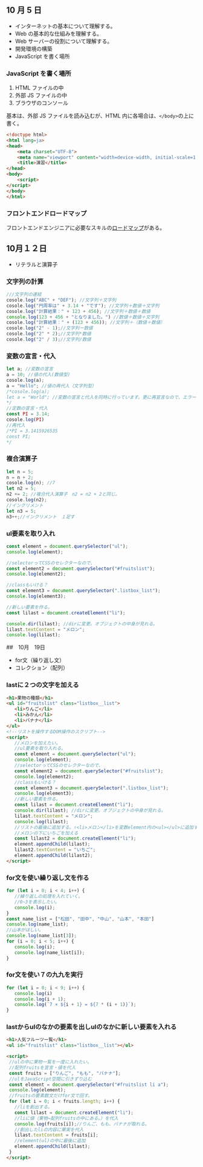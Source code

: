 ## 10 月 5 日

- インターネットの基本について理解する。
- Web の基本的な仕組みを理解する。
- Web サーバーの役割について理解する。
- 開発環境の構築
- JavaScript を書く場所

### JavaScript を書く場所

1. HTML ファイルの中
1. 外部 JS ファイルの中
1. ブラウザのコンソール

基本は、外部 JS ファイルを読み込むが、HTML 内に各場合は、`</body>`の上に書く。

```html
<!doctype html>
<html lang=ja>
<head>
    <meta charset="UTF-8">
    <meta name="viewport" content="width=device-width, initial-scale=1.0">
    <title>演習</title>
</head>
<body>
    <script>
</script>
</body>
</html>
```

### フロントエンドロードマップ

フロントエンドエンジニアに必要なスキルの[ロードマップ](https://roadmap.sh/frontend)がある。



##  10月１２日

- リテラルと演算子

### 文字列の計算

```js
///文字列の連結
cosole.log("ABC" + "DEF"); //文字列＋文字列
cosole.log("円周率は" + 3.14 + "です"); //文字列＋数値＋文字列
cosole.log("計算結果：" + 123 + 456); //文字列＋数値＋数値
console.log(123 + 456 + "となりました。") //数値＋数値＋文字列
cosole.log("計算結果：" + (123 + 456)); //文字列＋（数値＋数値）
cosole.log("2" - 1);//文字列ー数値
cosole.log("2" * 2);//文字列*数値
cosole.log("2" / 3);//文字列/数値
```
### 変数の宣言・代入
```js
let a; //変数の宣言
a = 10; //値の代入(数値型)
cosole.log(a);
a = "Hello"; //値の再代入（文字列型）
/*cosole.log(a);
let a = "World"; //変数の宣言と代入を同時に行っています。更に再宣言なので、エラーとなります。
*/
//定数の宣言・代入
const PI = 3.14;
cosole.log(PI)
//再代入
/*PI = 3.1415926535
const PI;
*/
```
### 複合演算子
```js
let n = 5;
n = n + 2;
cosole.log(n); //7
let n2 = 5;
n2 += 2; //複合代入演算子　n2 = n2 + 2と同じ。　
cosole.log(n2);
//インクリメント
let n3 = 5;
n3++;//インクリメント　１足す
```

### ul要素を取り入れ
```js
const element = document.querySelector("ul");
console.log(element);

//selectorってCSSのセレクターなので、
const element2 = document.querySelector("#fruitslist");
console.log(element2);

//classもいける？
const element3 = document.querySelector(".listbox_list");
console.log(element3);

//新しい要素を作る。
const lilast = document.createElement("li");

console.dir(lilast); //dirに変更。オブジェクトの中身が見れる。
lilast.textContent = "メロン";
console.log(lilast);
```

##　10月　19日

- for文（繰り返し文）
- コレクション（配列）

### lastに２つの文字を加える

 ```html
 <h1>果物の種類</h1>
<ul id="fruitslist" class="listbox__list">
    <li>りんご</li>
    <li>みかん</li>
    <li>バナナ</li>
</ul>
<!--リストを操作するDOM操作のスクリプト-->
<script>
    //メロンを加えたい。
    //ul要素を取り入れる。
    const element = document.querySelector("ul");
    console.log(element);
    //selectorってCSSのセレクターなので、
    const element2 = document.querySelector("#fruitslist");
    console.log(element2);
    //classもいける？
    const element3 = document.querySelector(".listbox_list");
    console.log(element3);
    //新しい要素を作る。
    const lilast = document.createElement("li");
    console.dir(lilast); //dirに変更。オブジェクトの中身が見れる。
    lilast.textContent = "メロン";
    console.log(lilast);
    //リストの最後に追加する。↑<li>メロン</li>を変数element内の<ul></ul>に追加する。
    //メロンの下にいちごを加える
    const lilast2 = document.createElement("li");
    element.appendChild(lilast);
    lilast2.textContent = "いちご";
    element.appendChild(lilast2);
</script>
 ```

 ### for文を使い繰り返し文を作る
 ```js
 for (let i = 0; i < 4; i++) {
    //繰り返しの処理を入れていく。
    //0~3を表示したい。
    console.log(i);
}
const name_list = ["松田", "田中", "中山", "山本", "本田"]
console.log(name_list);
//山本がほしい。
console.log(name_list[3]);
for (i = 0; i < 5; i++) {
    console.log(i);
    console.log(name_list[i]);
}
 ```

### for文を使い７の九九を実行

 ```js
 for (let i = 0; i < 9; i++) {
    console.log(i)
    console.log(i + 1);
    console.log(`7 × ${i + 1} = ${7 * (i + 1)}`);
}
 ```

 ### lastからulのなかの要素を出しulのなかに新しい要素を入れる
 ```html
 <h1>人気フルーツ一覧</h1>
<ul id="fruitslist" class="listbox__list"></ul>

<script>
  //ulの中に果物一覧を一度に入れたい。
  //配列fruitsを宣言・値を代入
  const fruits = ["りんご", "もも", "バナナ"];
  //ulをJavaScript空間に引きずり込む
  const element = document.querySelector("#fruitslist li a");
  console.log(element);
  //fruitsの要素数文だけfor文で回す。
  for (let i = 0; i < fruits.length; i++) {
    //liを創出する。
    const lilast = document.createElement("li");
    //liに値（果物→配列fruitsの中にある。）を代入
    console.log(fruits[i]);//りんご、もも、バナナが取れる。
    //創出したliの内容に果実を代入
    lilast.textContent = fruits[i];
    //element(ul)の中に最後に追加
    element.appendChild(lilast);
  }
</script>
 ```
